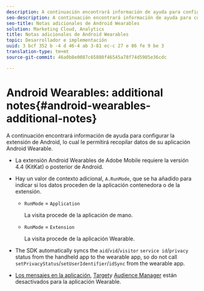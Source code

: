 ```yaml
---
description: A continuación encontrará información de ayuda para configurar la extensión de Android, lo cual le permitirá recopilar datos de su aplicación Android Wearable.
seo-description: A continuación encontrará información de ayuda para configurar la extensión de Android, lo cual le permitirá recopilar datos de su aplicación Android Wearable.
seo-title: Notas adicionales de Android Wearables
solution: Marketing Cloud, Analytics
title: Notas adicionales de Android Wearables
topic: Desarrollador e implementación
uuid: 3 bcf 352 b -4 d 46-4 ab 3-81 ec-c 27 e 86 fe 9 be 3
translation-type: tm+mt
source-git-commit: 46a0b8e0087c65880f46545a78f74d5985e36cdc

---
```



# Android Wearables: additional notes{#android-wearables-additional-notes}

A continuación encontrará información de ayuda para configurar la extensión de Android, lo cual le permitirá recopilar datos de su aplicación Android Wearable.

* La extensión Android Wearables de Adobe Mobile requiere la versión 4.4 (KitKat) o posterior de Android.
* Hay un valor de contexto adicional, `A.RunMode`, que se ha añadido para indicar si los datos proceden de la aplicación contenedora o de la extensión.

   * `RunMode` = `Application`

      La visita procede de la aplicación de mano.

   * `RunMode` = `Extension`

      La visita procede de la aplicación Wearable.

* The SDK automatically syncs the `aid`/`vid`/`visitor` `service id`/`privacy` status from the handheld app to the wearable app, so do not call `setPrivacyStatus`/`setUserIdentifier`/`idSync` from the wearable app.
* [Los mensajes en la aplicación](/help/android/messaging-main/messaging/messaging.md), [Target](/help/android/target-main/target.md)y [Audience Manager](/help/android/audience-manager/audiencemgmt.md) están desactivados para la aplicación Wearable.

